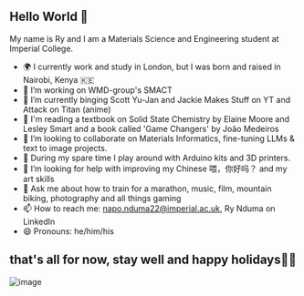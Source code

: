 ## Hello World 👋

My name is Ry and I am a Materials Science and Engineering student at Imperial College.
- 🌍 I currently work and study in London, but I was born and raised in Nairobi, Kenya 🇰🇪
- 🔭 I’m working on WMD-group's SMACT 
- 🌱 I’m currently binging Scott Yu-Jan and Jackie Makes Stuff on YT and Attack on Titan (anime)
- 📜 I'm reading a textbook on Solid State Chemistry by Elaine Moore and Lesley Smart and a book called 'Game Changers' by João Medeiros
- 👯 I’m looking to collaborate on Materials Informatics, fine-tuning LLMs & text to image projects.
- 🛝 During my spare time I play around with Arduino kits and 3D printers.
- 🤔 I’m looking for help with improving my Chinese 喂，你好吗？ and my art skills
- 💬 Ask me about how to train for a marathon, music, film, mountain biking, photography and all things gaming
- 📫 How to reach me: napo.nduma22@imperial.ac.uk, Ry Nduma on LinkedIn
- 😄 Pronouns: he/him/his
## that's all for now, stay well and happy holidays🎄🎆
![image](https://imgs.xkcd.com/comics/the_true_meaning_of_christmas.png)
